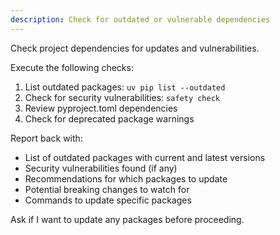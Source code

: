 ```yaml
---
description: Check for outdated or vulnerable dependencies
---
```


Check project dependencies for updates and vulnerabilities.

Execute the following checks:

1. List outdated packages: `uv pip list --outdated`
2. Check for security vulnerabilities: `safety check`
3. Review pyproject.toml dependencies
4. Check for deprecated package warnings

Report back with:
- List of outdated packages with current and latest versions
- Security vulnerabilities found (if any)
- Recommendations for which packages to update
- Potential breaking changes to watch for
- Commands to update specific packages

Ask if I want to update any packages before proceeding.
